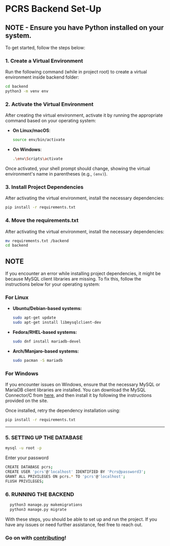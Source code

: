 # PCRS Backend Set-Up

## **NOTE** - Ensure you have Python installed on your system.

To get started, follow the steps below:

### 1. **Create a Virtual Environment**

Run the following command (while in project root) to create a virtual environment inside backend folder:

```bash
cd backend
python3 -m venv env
```

### 2. **Activate the Virtual Environment**

After creating the virtual environment, activate it by running the appropriate command based on your operating system:

- **On Linux/macOS**:

  ```bash
  source env/bin/activate
  ```

- **On Windows**:

  ```bash
  .\env\Scripts\activate
  ```

Once activated, your shell prompt should change, showing the virtual environment's name in parentheses (e.g., `(env)`).

### 3. **Install Project Dependencies**

After activating the virtual environment, install the necessary dependencies:

```bash
pip install -r requirements.txt
```

### 4. **Move the requirements.txt**

After activating the virtual environment, install the necessary dependencies:

```bash
mv requirements.txt /backend
cd backend
```

## **NOTE**

If you encounter an error while installing project dependencies, it might be because MySQL client libraries are missing. To fix this, follow the instructions below for your operating system:

### **For Linux**

- **Ubuntu/Debian-based systems:**

  ```bash
  sudo apt-get update
  sudo apt-get install libmysqlclient-dev
  ```

- **Fedora/RHEL-based systems:**

  ```bash
  sudo dnf install mariadb-devel
  ```

- **Arch/Manjaro-based systems:**

  ```bash
  sudo pacman -S mariadb
  ```

### **For Windows**

If you encounter issues on Windows, ensure that the necessary MySQL or MariaDB client libraries are installed. You can download the MySQL Connector/C from [here](https://dev.mysql.com/downloads/connector/c/), and then install it by following the instructions provided on the site.

Once installed, retry the dependency installation using:

```bash
pip install -r requirements.txt
```

---

### 5. **SETTING UP THE DATABASE**
  ```bash
  mysql -u root -p
  ```
  Enter your password

  ```bash
  CREATE DATABASE pcrs;
  CREATE USER 'pcrs'@'localhost' IDENTIFIED BY 'Pcrs@password3';
  GRANT ALL PRIVILEGES ON pcrs.* TO 'pcrs'@'localhost';
  FLUSH PRIVILEGES;
  ```

### 6. **RUNNING THE BACKEND**

```bash
  python3 manage.py makemigrations
  python3 manage.py migrate
  ```

With these steps, you should be able to set up and run the project. If you have any issues or need further assistance, feel free to reach out.

### Go on with [contributing](../CONTRIBUTING.md)!
